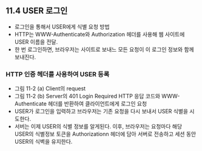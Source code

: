 ## 11.4 USER 로그인
- 로그인을 통해서 USER에게 식별 요청 방법
- HTTP는 WWW-Authenticate와 Authorization 헤더를 사용해 웹 사이트에 USER 이름을 전달.
- 한 번 로그인하면, 브라우저는 사이트로 보내느 모든 요청이 이 로그인 정보와 함께 보내진다.

### HTTP 인증 헤더를 사용하여 USER 등록
- 그림 11-2 (a) Client의 request
- 그림 11-2 (b) Server의 401 Login Required HTTP 응답 코드와 WWW-Authenticate 헤더를 반환하여 클라이언트에게 로그인 요청
- USER가 로그인을 입력하고 브라우저는 기존 요청을 다시 보내서 USER 식별을 시도한다.
- 서버는 이제 USER의 식별 정보를 알게된다. 이후, 브라우저는 요청마다 해당 USER의 식별정보 토큰을 Authorizationn 헤더에 담아 서버로 전송하고 세션 동안 USER의 식벽을 유지한다.

  

